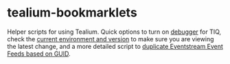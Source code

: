 # tealium-bookmarklets
Helper scripts for using Tealium. Quick options to turn on [debugger]() for TIQ, check the [current environment and version]() to make sure you are viewing the latest change, and a more detailed script to [duplicate Eventstream Event Feeds based on GUID]().
